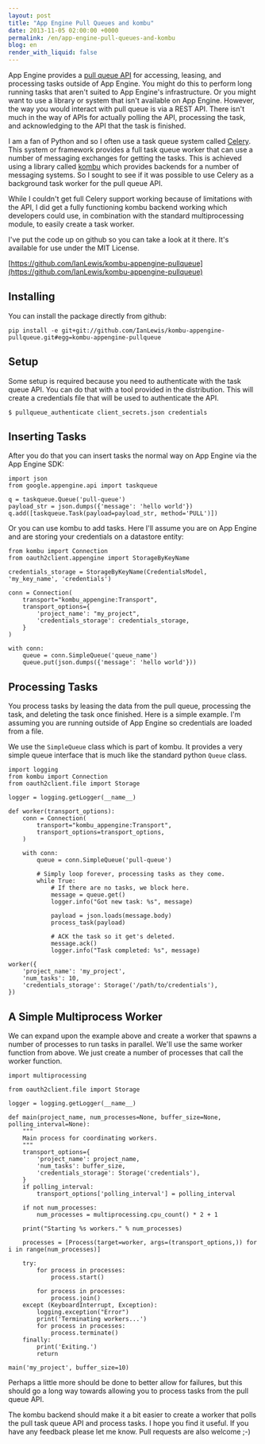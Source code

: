 ```yaml
---
layout: post
title: "App Engine Pull Queues and kombu"
date: 2013-11-05 02:00:00 +0000
permalink: /en/app-engine-pull-queues-and-kombu
blog: en
render_with_liquid: false
---
```


App Engine provides a [pull queue API](https://developers.google.com/appengine/docs/python/taskqueue/overview-pull)
for accessing, leasing, and processing tasks outside of App Engine. You might
do this to perform long running tasks that aren't suited to App Engine's
infrastructure. Or you might want to use a library or system that isn't
available on App Engine. However, the way you would interact with pull queue is
via a REST API. There isn't much in the way of APIs for actually polling the
API, processing the task, and acknowledging to the API that the task is
finished.

I am a fan of Python and so I often use a task queue system called [Celery](http://www.celeryproject.org/).  This system or framework provides a full
task queue worker that can use a number of messaging exchanges for getting the
tasks. This is achieved using a library called [kombu](http://kombu.readthedocs.org/) which provides backends for a number of
messaging systems.  So I sought to see if it was possible to use Celery as a
background task worker for the pull queue API. 

While I couldn't get full Celery support working because of limitations with
the API, I did get a fully functioning kombu backend working which developers
could use, in combination with the standard multiprocessing module, to easily
create a task worker.

I've put the code up on github so you can take a look at it there. It's
available for use under the MIT License.

[https://github.com/IanLewis/kombu-appengine-pullqueue](https://github.com/IanLewis/kombu-appengine-pullqueue)

## Installing

You can install the package directly from github:

    pip install -e git+git://github.com/IanLewis/kombu-appengine-pullqueue.git#egg=kombu-appengine-pullqueue

## Setup

Some setup is required because you need to authenticate with the task queue
API. You can do that with a tool provided in the distribution. This will create
a credentials file that will be used to authenticate the API.

    $ pullqueue_authenticate client_secrets.json credentials

## Inserting Tasks

After you do that you can insert tasks the normal way on App Engine via the App
Engine SDK:

```
import json
from google.appengine.api import taskqueue

q = taskqueue.Queue('pull-queue')
payload_str = json.dumps({'message': 'hello world'})
q.add([taskqueue.Task(payload=payload_str, method='PULL')])
```

Or you can use kombu to add tasks. Here I'll assume you are on App Engine and
are storing your credentials on a datastore entity:

```
from kombu import Connection
from oauth2client.appengine import StorageByKeyName

credentials_storage = StorageByKeyName(CredentialsModel, 'my_key_name', 'credentials')

conn = Connection(
    transport="kombu_appengine:Transport",
    transport_options={
        'project_name': "my_project",
        'credentials_storage': credentials_storage,
    }
)

with conn:
    queue = conn.SimpleQueue('queue_name')
    queue.put(json.dumps({'message': 'hello world'}))
```

## Processing Tasks

You process tasks by leasing the data from the pull queue, processing the task,
and deleting the task once finished. Here is a simple example. I'm assuming you
are running outside of App Engine so credentials are loaded from a file.

We use the `SimpleQueue` class which is part of kombu. It provides a very
simple queue interface that is much like the standard python `Queue` class.

```
import logging
from kombu import Connection
from oauth2client.file import Storage

logger = logging.getLogger(__name__)

def worker(transport_options):
    conn = Connection(
        transport="kombu_appengine:Transport",
        transport_options=transport_options,
    )

    with conn:
        queue = conn.SimpleQueue('pull-queue')

        # Simply loop forever, processing tasks as they come.
        while True:
            # If there are no tasks, we block here.
            message = queue.get()
            logger.info("Got new task: %s", message)

            payload = json.loads(message.body)
            process_task(payload)

            # ACK the task so it get's deleted.
            message.ack()
            logger.info("Task completed: %s", message)

worker({
    'project_name': 'my_project',
    'num_tasks': 10,
    'credentials_storage': Storage('/path/to/credentials'),
})
```

## A Simple Multiprocess Worker

We can expand upon the example above and create a worker that spawns a number
of processes to run tasks in parallel. We'll use the same worker function from
above. We just create a number of processes that call the worker function.

```
import multiprocessing

from oauth2client.file import Storage

logger = logging.getLogger(__name__)

def main(project_name, num_processes=None, buffer_size=None, polling_interval=None):
    """
    Main process for coordinating workers.
    """
    transport_options={
        'project_name': project_name,
        'num_tasks': buffer_size,
        'credentials_storage': Storage('credentials'),
    }
    if polling_interval:
        transport_options['polling_interval'] = polling_interval

    if not num_processes:
        num_processes = multiprocessing.cpu_count() * 2 + 1

    print("Starting %s workers." % num_processes)

    processes = [Process(target=worker, args=(transport_options,)) for i in range(num_processes)]

    try:
        for process in processes:
            process.start()

        for process in processes:
            process.join()
    except (KeyboardInterrupt, Exception):
        logging.exception("Error")
        print('Terminating workers...')
        for process in processes:
            process.terminate()
    finally:
        print('Exiting.')
        return

main('my_project', buffer_size=10)
```

Perhaps a little more should be done to better allow for failures, but this
should go a long way towards allowing you to process tasks from the pull queue
API.

The kombu backend should make it a bit easier to create a worker that polls the
pull task queue API and process tasks. I hope you find it useful. If you have
any feedback please let me know. Pull requests are also welcome ;-)